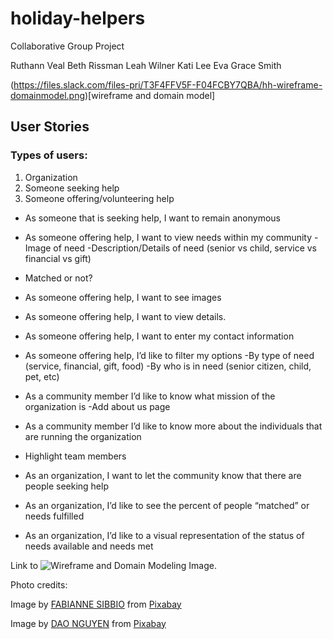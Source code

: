 # holiday-helpers
Collaborative Group Project

Ruthann Veal
Beth Rissman
Leah Wilner
Kati Lee
Eva Grace Smith


(https://files.slack.com/files-pri/T3F4FFV5F-F04FCBY7QBA/hh-wireframe-domainmodel.png)[wireframe and domain model]


## User Stories
### Types of users: 
1. Organization
2. Someone seeking help
3. Someone offering/volunteering help

 - As someone that is seeking help, I want to remain anonymous

- As someone offering help, I want to view needs within my community
  -Image of need
  -Description/Details of need (senior vs child, service vs financial vs gift)
- Matched or not?
- As someone offering help, I want to see images
- As someone offering help, I want to view details.
- As someone offering help, I want to enter my contact information
- As someone offering help, I’d like to filter my options
  -By type of need (service, financial, gift, food)
  -By who is in need (senior citizen, child, pet, etc)

- As a community member I’d like to know what mission of the organization is
  -Add about us page
- As a community member I’d like to know more about the individuals that are running the organization
- Highlight  team members

- As an organization, I want to let the community know that there are people seeking help
- As an organization, I’d like to see the percent of people “matched” or needs fulfilled
- As an organization, I’d like to a visual representation of the status of needs available and needs met

Link to ![Wireframe and Domain Modeling Image](HolidayHelpers.drawio).


Photo credits:  

Image by <a href="https://pixabay.com/users/583286-583286/?utm_source=link-attribution&amp;utm_medium=referral&amp;utm_campaign=image&amp;utm_content=3671461">FABIANNE SIBBIO</a> from <a href="https://pixabay.com//?utm_source=link-attribution&amp;utm_medium=referral&amp;utm_campaign=image&amp;utm_content=3671461">Pixabay</a>

Image by <a href="https://pixabay.com/users/ken142857-30559248/?utm_source=link-attribution&amp;utm_medium=referral&amp;utm_campaign=image&amp;utm_content=7517967">DAO NGUYEN</a> from <a href="https://pixabay.com//?utm_source=link-attribution&amp;utm_medium=referral&amp;utm_campaign=image&amp;utm_content=7517967">Pixabay</a>